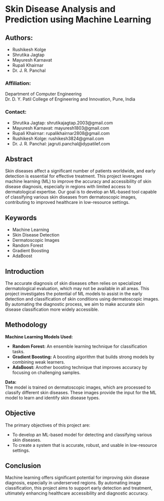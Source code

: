 <h1>Skin Disease Analysis and Prediction using Machine Learning</h1>

<h2>Authors:</h2>
<ul>
  <li>Rushikesh Kolge</li>
  <li>Shrutika Jagtap</li>
  <li>Mayuresh Karnavat</li>
  <li>Rupali Khairnar</li>
  <li>Dr. J. R. Panchal</li>
</ul>

<h3>Affiliation:</h3>
<p>Department of Computer Engineering<br>
Dr. D. Y. Patil College of Engineering and Innovation, Pune, India</p>

<h3>Contact:</h3>
<ul>
  <li>Shrutika Jagtap: shrutikajagtap.2003@gmail.com</li>
  <li>Mayuresh Karnavat: mayuresh1803@gmail.com</li>
  <li>Rupali Khairnar: rupalikhairnar2808@gmail.com</li>
  <li>Rushikesh Kolge: rushikesh3824@gmail.com</li>
  <li>Dr. J. R. Panchal: jagruti.panchal@dypatilef.com</li>
</ul>

<h2>Abstract</h2>
<p>Skin diseases affect a significant number of patients worldwide, and early detection is essential for effective treatment. This project leverages machine learning (ML) to improve the accuracy and accessibility of skin disease diagnosis, especially in regions with limited access to dermatological expertise. Our goal is to develop an ML-based tool capable of classifying various skin diseases from dermatoscopic images, contributing to improved healthcare in low-resource settings.</p>

<h2>Keywords</h2>
<ul>
  <li>Machine Learning</li>
  <li>Skin Disease Detection</li>
  <li>Dermatoscopic Images</li>
  <li>Random Forest</li>
  <li>Gradient Boosting</li>
  <li>AdaBoost</li>
</ul>

<h2>Introduction</h2>
<p>The accurate diagnosis of skin diseases often relies on specialized dermatological evaluation, which may not be available in all areas. This project investigates the potential of ML models to assist in the early detection and classification of skin conditions using dermatoscopic images. By automating the diagnostic process, we aim to make accurate skin disease classification more widely accessible.</p>

<h2>Methodology</h2>
<p><strong>Machine Learning Models Used:</strong></p>
<ul>
  <li><strong>Random Forest:</strong> An ensemble learning technique for classification tasks.</li>
  <li><strong>Gradient Boosting:</strong> A boosting algorithm that builds strong models by combining weak learners.</li>
  <li><strong>AdaBoost:</strong> Another boosting technique that improves accuracy by focusing on challenging samples.</li>
</ul>

<p><strong>Data:</strong><br>
The model is trained on dermatoscopic images, which are processed to classify different skin diseases. These images provide the input for the ML model to learn and identify skin disease types.</p>

<h2>Objective</h2>
<p>The primary objectives of this project are:</p>
<ul>
  <li>To develop an ML-based model for detecting and classifying various skin diseases.</li>
  <li>To create a system that is accurate, robust, and usable in low-resource settings.</li>
</ul>

<h2>Conclusion</h2>
<p>Machine learning offers significant potential for improving skin disease diagnosis, especially in underserved regions. By automating image classification, this project aims to support early detection and treatment, ultimately enhancing healthcare accessibility and diagnostic accuracy.</p>
